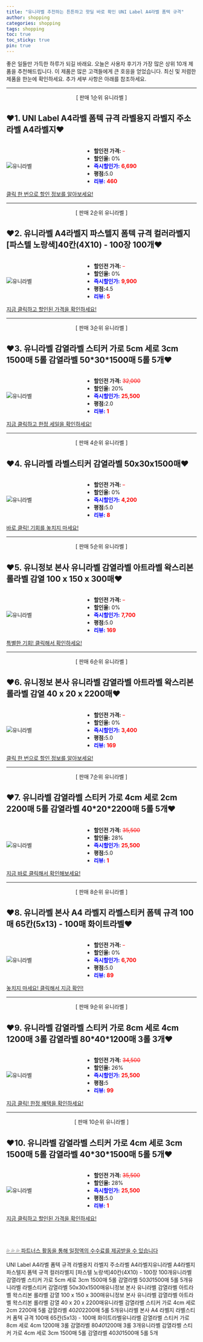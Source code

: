 ```yaml
---
title: "유니라벨 추천하는 튼튼하고 핫딜 바로 확인 UNI Label A4라벨 폼텍 규격"
author: shopping
categories: shopping
tags: shopping
toc: true
toc_sticky: true
pin: true
---
```

좋은 일들만 가득한 하루가 되길 바래요. 오늘은 사용자 후기가 가장 많은 상위 10개 제품을 추천해드립니다. 이 제품은 많은 고객들에게 큰 호응을 얻었습니다. 최신 및 저렴한 제품을 한눈에 확인하세요. 추가 세부 사항은 아래를 참조하세요.

---
<p class="toplist" style="margin: 0 auto; display: block; width: fit-content;">[ 판매 1순위 유니라벨 ]</p>

<h2><strong>❤️1. UNI Label A4라벨 폼텍 규격 라벨용지 라벨지 주소라벨 A4라벨지❤️</strong></h2>

<div style="display: flex; align-items: center;">
    <div style="flex: 0.4;">
        <img src="https://thumbnail7.coupangcdn.com/thumbnails/remote/230x230ex/image/vendor_inventory/images/2016/04/08/19/3/1b69711c-24b8-4853-a187-01cc58414bd6.jpg" alt="유니라벨" style="max-width: 100%;">
    </div>
    <div style="flex: 0.6; margin-left: 10px;">
        <ul>
            <li><strong>할인전 가격:</strong> <del style="color: red;">-</del></li>
            <li><strong>할인율:</strong> 0%</li>
            <li><span style='color:blue'><strong>즉시할인가:</strong></span> <span style='color:red'><strong>6,690</strong></span></li>
            <li><strong>평점:</strong>5.0</li>
            <li><span style='color:blue'><strong>리뷰:</strong></span> <span style='color:red'><strong>460</strong></span></li>
        </ul>
    </div>
</div>
<div class="center">
    <a href="https://selin100587001.github.io?lptag=AF9450613&subid=githubio&pageKey=2698554&traceid=V0-153&itemId=12441703&vendorItemId=3018980927" class="myButton">
        클릭 한 번으로 할인 정보를 알아보세요!
    </a>
</div>


---
<p class="toplist" style="margin: 0 auto; display: block; width: fit-content;">[ 판매 2순위 유니라벨 ]</p>

<h2><strong>❤️2. 유니라벨 A4라벨지 파스텔지 폼텍 규격 컬러라벨지 [파스텔 노랑색]40칸(4X10) - 100장 100개❤️</strong></h2>

<div style="display: flex; align-items: center;">
    <div style="flex: 0.4;">
        <img src="https://thumbnail6.coupangcdn.com/thumbnails/remote/230x230ex/image/vendor_inventory/c64f/c253b7e1a99564775aec86c4c05f81bab1bee96f7350b837dc40e5ba76e1.jpg" alt="유니라벨" style="max-width: 100%;">
    </div>
    <div style="flex: 0.6; margin-left: 10px;">
        <ul>
            <li><strong>할인전 가격:</strong> <del style="color: red;">-</del></li>
            <li><strong>할인율:</strong> 0%</li>
            <li><span style='color:blue'><strong>즉시할인가:</strong></span> <span style='color:red'><strong>9,900</strong></span></li>
            <li><strong>평점:</strong>4.5</li>
            <li><span style='color:blue'><strong>리뷰:</strong></span> <span style='color:red'><strong>5</strong></span></li>
        </ul>
    </div>
</div>
<div class="center">
    <a href="https://selin100587001.github.io?lptag=AF9450613&subid=githubio&pageKey=2868726&traceid=V0-153&itemId=13342328&vendorItemId=3297482492" class="myButton">
        지금 클릭하고 할인된 가격을 확인하세요!
    </a>
</div>


---
<p class="toplist" style="margin: 0 auto; display: block; width: fit-content;">[ 판매 3순위 유니라벨 ]</p>

<h2><strong>❤️3. 유니라벨 감열라벨 스티커 가로 5cm 세로 3cm 1500매 5롤 감열라벨 50*30*1500매 5롤 5개❤️</strong></h2>

<div style="display: flex; align-items: center;">
    <div style="flex: 0.4;">
        <img src="https://thumbnail6.coupangcdn.com/thumbnails/remote/230x230ex/image/vendor_inventory/de2a/da236c2b373c917bc14fc1223fe4b50ee763b62fd3495fd3b7ca284cfa2e.jpg" alt="유니라벨" style="max-width: 100%;">
    </div>
    <div style="flex: 0.6; margin-left: 10px;">
        <ul>
            <li><strong>할인전 가격:</strong> <del style="color: red;">32,000</del></li>
            <li><strong>할인율:</strong> 20%</li>
            <li><span style='color:blue'><strong>즉시할인가:</strong></span> <span style='color:red'><strong>25,500</strong></span></li>
            <li><strong>평점:</strong>2.0</li>
            <li><span style='color:blue'><strong>리뷰:</strong></span> <span style='color:red'><strong>1</strong></span></li>
        </ul>
    </div>
</div>
<div class="center">
    <a href="https://selin100587001.github.io?lptag=AF9450613&subid=githubio&pageKey=8084916708&traceid=V0-153&itemId=22813212014&vendorItemId=89848072705" class="myButton">
        지금 클릭하고 한정 세일을 확인하세요!
    </a>
</div>


---
<p class="toplist" style="margin: 0 auto; display: block; width: fit-content;">[ 판매 4순위 유니라벨 ]</p>

<h2><strong>❤️4. 유니라벨 라벨스티커 감열라벨 50x30x1500매❤️</strong></h2>

<div style="display: flex; align-items: center;">
    <div style="flex: 0.4;">
        <img src="https://thumbnail9.coupangcdn.com/thumbnails/remote/230x230ex/image/vendor_inventory/f826/60ea0d67fcf02dcb70f95698b4c292c7cfb0ee87aa770dcda12255f8d46e.jpg" alt="유니라벨" style="max-width: 100%;">
    </div>
    <div style="flex: 0.6; margin-left: 10px;">
        <ul>
            <li><strong>할인전 가격:</strong> <del style="color: red;">-</del></li>
            <li><strong>할인율:</strong> 0%</li>
            <li><span style='color:blue'><strong>즉시할인가:</strong></span> <span style='color:red'><strong>4,200</strong></span></li>
            <li><strong>평점:</strong>5.0</li>
            <li><span style='color:blue'><strong>리뷰:</strong></span> <span style='color:red'><strong>8</strong></span></li>
        </ul>
    </div>
</div>
<div class="center">
    <a href="https://selin100587001.github.io?lptag=AF9450613&subid=githubio&pageKey=7292731932&traceid=V0-153&itemId=18643302544&vendorItemId=85778353033" class="myButton">
        바로 클릭! 기회를 놓치지 마세요!
    </a>
</div>


---
<p class="toplist" style="margin: 0 auto; display: block; width: fit-content;">[ 판매 5순위 유니라벨 ]</p>

<h2><strong>❤️5. 유니정보 본사 유니라벨 감열라벨 아트라벨 왁스리본 롤라벨 감열 100 x 150 x 300매❤️</strong></h2>

<div style="display: flex; align-items: center;">
    <div style="flex: 0.4;">
        <img src="https://thumbnail10.coupangcdn.com/thumbnails/remote/230x230ex/image/vendor_inventory/8bf1/1bf5d704e730434460ba7efaea430d9dee0a2ae99f7994211bf507bbb951.jpg" alt="유니라벨" style="max-width: 100%;">
    </div>
    <div style="flex: 0.6; margin-left: 10px;">
        <ul>
            <li><strong>할인전 가격:</strong> <del style="color: red;">-</del></li>
            <li><strong>할인율:</strong> 0%</li>
            <li><span style='color:blue'><strong>즉시할인가:</strong></span> <span style='color:red'><strong>7,700</strong></span></li>
            <li><strong>평점:</strong>5.0</li>
            <li><span style='color:blue'><strong>리뷰:</strong></span> <span style='color:red'><strong>169</strong></span></li>
        </ul>
    </div>
</div>
<div class="center">
    <a href="https://selin100587001.github.io?lptag=AF9450613&subid=githubio&pageKey=4333137753&traceid=V0-153&itemId=5061573799&vendorItemId=72371277810" class="myButton">
        특별한 기회! 클릭해서 확인하세요!
    </a>
</div>


---
<p class="toplist" style="margin: 0 auto; display: block; width: fit-content;">[ 판매 6순위 유니라벨 ]</p>

<h2><strong>❤️6. 유니정보 본사 유니라벨 감열라벨 아트라벨 왁스리본 롤라벨 감열 40 x 20 x 2200매❤️</strong></h2>

<div style="display: flex; align-items: center;">
    <div style="flex: 0.4;">
        <img src="https://thumbnail10.coupangcdn.com/thumbnails/remote/230x230ex/image/vendor_inventory/8bf1/1bf5d704e730434460ba7efaea430d9dee0a2ae99f7994211bf507bbb951.jpg" alt="유니라벨" style="max-width: 100%;">
    </div>
    <div style="flex: 0.6; margin-left: 10px;">
        <ul>
            <li><strong>할인전 가격:</strong> <del style="color: red;">-</del></li>
            <li><strong>할인율:</strong> 0%</li>
            <li><span style='color:blue'><strong>즉시할인가:</strong></span> <span style='color:red'><strong>3,400</strong></span></li>
            <li><strong>평점:</strong>5.0</li>
            <li><span style='color:blue'><strong>리뷰:</strong></span> <span style='color:red'><strong>169</strong></span></li>
        </ul>
    </div>
</div>
<div class="center">
    <a href="https://selin100587001.github.io?lptag=AF9450613&subid=githubio&pageKey=4333137753&traceid=V0-153&itemId=5061573710&vendorItemId=72371277358" class="myButton">
        클릭 한 번으로 할인 정보를 알아보세요!
    </a>
</div>


---
<p class="toplist" style="margin: 0 auto; display: block; width: fit-content;">[ 판매 7순위 유니라벨 ]</p>

<h2><strong>❤️7. 유니라벨 감열라벨 스티커 가로 4cm 세로 2cm 2200매 5롤 감열라벨 40*20*2200매 5롤 5개❤️</strong></h2>

<div style="display: flex; align-items: center;">
    <div style="flex: 0.4;">
        <img src="https://thumbnail9.coupangcdn.com/thumbnails/remote/230x230ex/image/vendor_inventory/61fc/f1cb26302ac266141be57d1b4770ecea3667e9a22ddf676229358eae6b4e.jpg" alt="유니라벨" style="max-width: 100%;">
    </div>
    <div style="flex: 0.6; margin-left: 10px;">
        <ul>
            <li><strong>할인전 가격:</strong> <del style="color: red;">35,500</del></li>
            <li><strong>할인율:</strong> 28%</li>
            <li><span style='color:blue'><strong>즉시할인가:</strong></span> <span style='color:red'><strong>25,500</strong></span></li>
            <li><strong>평점:</strong>5.0</li>
            <li><span style='color:blue'><strong>리뷰:</strong></span> <span style='color:red'><strong>1</strong></span></li>
        </ul>
    </div>
</div>
<div class="center">
    <a href="https://selin100587001.github.io?lptag=AF9450613&subid=githubio&pageKey=8096284884&traceid=V0-153&itemId=22890713929&vendorItemId=89925284379" class="myButton">
        지금 바로 클릭해서 확인해보세요!
    </a>
</div>


---
<p class="toplist" style="margin: 0 auto; display: block; width: fit-content;">[ 판매 8순위 유니라벨 ]</p>

<h2><strong>❤️8. 유니라벨 본사 A4 라벨지 라벨스티커 폼텍 규격 100매 65칸(5x13) - 100매 화이트라벨❤️</strong></h2>

<div style="display: flex; align-items: center;">
    <div style="flex: 0.4;">
        <img src="https://thumbnail10.coupangcdn.com/thumbnails/remote/230x230ex/image/vendor_inventory/de32/a5ec60a78a429cf5d55800798c9e0f7699c5d8c1baf78fec6b7b5438be4f.jpg" alt="유니라벨" style="max-width: 100%;">
    </div>
    <div style="flex: 0.6; margin-left: 10px;">
        <ul>
            <li><strong>할인전 가격:</strong> <del style="color: red;">-</del></li>
            <li><strong>할인율:</strong> 0%</li>
            <li><span style='color:blue'><strong>즉시할인가:</strong></span> <span style='color:red'><strong>6,700</strong></span></li>
            <li><strong>평점:</strong>5.0</li>
            <li><span style='color:blue'><strong>리뷰:</strong></span> <span style='color:red'><strong>89</strong></span></li>
        </ul>
    </div>
</div>
<div class="center">
    <a href="https://selin100587001.github.io?lptag=AF9450613&subid=githubio&pageKey=4333184506&traceid=V0-153&itemId=5061686158&vendorItemId=72371390525" class="myButton">
        놓치지 마세요! 클릭해서 지금 확인!
    </a>
</div>


---
<p class="toplist" style="margin: 0 auto; display: block; width: fit-content;">[ 판매 9순위 유니라벨 ]</p>

<h2><strong>❤️9. 유니라벨 감열라벨 스티커 가로 8cm 세로 4cm 1200매 3롤 감열라벨 80*40*1200매 3롤 3개❤️</strong></h2>

<div style="display: flex; align-items: center;">
    <div style="flex: 0.4;">
        <img src="https://thumbnail10.coupangcdn.com/thumbnails/remote/230x230ex/image/vendor_inventory/9b55/17c068e1ae88ff1fb652f306a9be231292dbf1bd9b88132a708a32773aad.jpg" alt="유니라벨" style="max-width: 100%;">
    </div>
    <div style="flex: 0.6; margin-left: 10px;">
        <ul>
            <li><strong>할인전 가격:</strong> <del style="color: red;">34,500</del></li>
            <li><strong>할인율:</strong> 26%</li>
            <li><span style='color:blue'><strong>즉시할인가:</strong></span> <span style='color:red'><strong>25,500</strong></span></li>
            <li><strong>평점:</strong>5</li>
            <li><span style='color:blue'><strong>리뷰:</strong></span> <span style='color:red'><strong>99</strong></span></li>
        </ul>
    </div>
</div>
<div class="center">
    <a href="https://selin100587001.github.io?lptag=AF9450613&subid=githubio&pageKey=8084940356&traceid=V0-153&itemId=22813300795&vendorItemId=89848159812" class="myButton">
        지금 클릭! 한정 혜택을 확인하세요!
    </a>
</div>


---
<p class="toplist" style="margin: 0 auto; display: block; width: fit-content;">[ 판매 10순위 유니라벨 ]</p>

<h2><strong>❤️10. 유니라벨 감열라벨 스티커 가로 4cm 세로 3cm 1500매 5롤 감열라벨 40*30*1500매 5롤 5개❤️</strong></h2>

<div style="display: flex; align-items: center;">
    <div style="flex: 0.4;">
        <img src="https://thumbnail6.coupangcdn.com/thumbnails/remote/230x230ex/image/vendor_inventory/adf2/312bb1afe7895c84e36b74117a78926138f9a99903f30c192bcc15ea3106.jpg" alt="유니라벨" style="max-width: 100%;">
    </div>
    <div style="flex: 0.6; margin-left: 10px;">
        <ul>
            <li><strong>할인전 가격:</strong> <del style="color: red;">35,500</del></li>
            <li><strong>할인율:</strong> 28%</li>
            <li><span style='color:blue'><strong>즉시할인가:</strong></span> <span style='color:red'><strong>25,500</strong></span></li>
            <li><strong>평점:</strong>5.0</li>
            <li><span style='color:blue'><strong>리뷰:</strong></span> <span style='color:red'><strong>1</strong></span></li>
        </ul>
    </div>
</div>
<div class="center">
    <a href="https://selin100587001.github.io?lptag=AF9450613&subid=githubio&pageKey=8096321666&traceid=V0-153&itemId=22890828422&vendorItemId=89925398606" class="myButton">
        지금 클릭하고 할인된 가격을 확인하세요!
    </a>
</div>

<br><br><br>[💦 💦 💦 파트너스 활동을 통해 일정액의 수수료를 제공받을 수 있습니다](https://link.coupang.com/a/bcpT2c)<br><br>UNI Label A4라벨 폼텍 규격 라벨용지 라벨지 주소라벨 A4라벨지유니라벨 A4라벨지 파스텔지 폼텍 규격 컬러라벨지 [파스텔 노랑색]40칸(4X10) - 100장 100개유니라벨 감열라벨 스티커 가로 5cm 세로 3cm 1500매 5롤 감열라벨 50*30*1500매 5롤 5개유니라벨 라벨스티커 감열라벨 50x30x1500매유니정보 본사 유니라벨 감열라벨 아트라벨 왁스리본 롤라벨 감열 100 x 150 x 300매유니정보 본사 유니라벨 감열라벨 아트라벨 왁스리본 롤라벨 감열 40 x 20 x 2200매유니라벨 감열라벨 스티커 가로 4cm 세로 2cm 2200매 5롤 감열라벨 40*20*2200매 5롤 5개유니라벨 본사 A4 라벨지 라벨스티커 폼텍 규격 100매 65칸(5x13) - 100매 화이트라벨유니라벨 감열라벨 스티커 가로 8cm 세로 4cm 1200매 3롤 감열라벨 80*40*1200매 3롤 3개유니라벨 감열라벨 스티커 가로 4cm 세로 3cm 1500매 5롤 감열라벨 40*30*1500매 5롤 5개